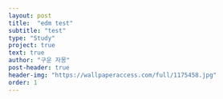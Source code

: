 ```yaml
---
layout: post
title:  "edm test"
subtitle: "test"
type: "Study"
project: true
text: true
author: "구운 자몽"
post-header: true
header-img: "https://wallpaperaccess.com/full/1175458.jpg"
order: 1
---
```



